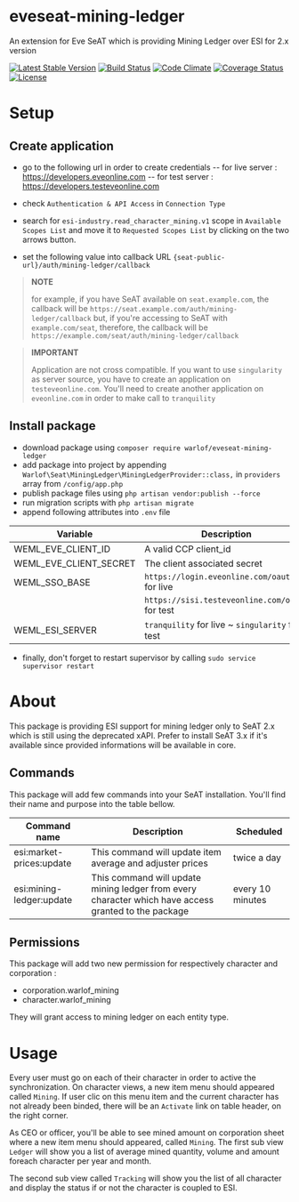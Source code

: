 # eveseat-mining-ledger
An extension for Eve SeAT which is providing Mining Ledger over ESI for 2.x version

[![Latest Stable Version](https://img.shields.io/packagist/v/warlof/eveseat-mining-ledger.svg?style=flat-square)](https://packagist.org/packages/warlof/eveseat-mining-ledger)
[![Build Status](https://img.shields.io/travis/warlof/eveseat-mining-ledger.svg?style=flat-square)](https://travis-ci.org/warlof/eveseat-mining-ledger)
[![Code Climate](https://img.shields.io/codeclimate/maintainability/warlof/eveseat-mining-ledger.svg?style=flat-square)](https://codeclimate.com/github/warlof/eveseat-mining-ledger)
[![Coverage Status](https://img.shields.io/coveralls/warlof/eveseat-mining-ledger.svg?style=flat-square)](https://coveralls.io/github/warlof/eveseat-mining-ledger?branch=master)
[![License](https://img.shields.io/badge/license-GPLv3-blue.svg?style=flat-square)](https://raw.githubusercontent.com/warlof/eveseat-mining-ledger/master/LICENSE)

# Setup

## Create application

- go to the following url in order to create credentials
-- for live server : https://developers.eveonline.com
-- for test server : https://developers.testeveonline.com

- check `Authentication & API Access` in `Connection Type`

- search for `esi-industry.read_character_mining.v1` scope in `Available Scopes List` and move it to `Requested Scopes List` by clicking on the two arrows button.

- set the following value into callback URL `{seat-public-url}/auth/mining-ledger/callback`
> **NOTE**
> 
> for example, if you have SeAT available on `seat.example.com`, the callback will be `https://seat.example.com/auth/mining-ledger/callback`
> but, if you're accessing to SeAT with `example.com/seat`, therefore, the callback will be `https://example.com/seat/auth/mining-ledger/callback`

> **IMPORTANT**
> 
> Application are not cross compatible.
> If you want to use `singularity` as server source, you have to create an application on `testeveonline.com`.
> You'll need to create another application on `eveonline.com` in order to make call to `tranquility`

## Install package

- download package using `composer require warlof/eveseat-mining-ledger`
- add package into project by appending `Warlof\Seat\MiningLedger\MiningLedgerProvider::class,` in `providers` array from `/config/app.php`
- publish package files using `php artisan vendor:publish --force`
- run migration scripts with `php artisan migrate`
- append following attributes into `.env` file

| Variable               | Description                                                                              |
|------------------------|------------------------------------------------------------------------------------------|
| WEML_EVE_CLIENT_ID     | A valid CCP client_id                                                                    |
| WEML_EVE_CLIENT_SECRET | The client associated secret                                                             |
| WEML_SSO_BASE          | `https://login.eveonline.com/oauth` for live                                             |
|                        | `https://sisi.testeveonline.com/oauth` for test                                          |
| WEML_ESI_SERVER        | `tranquility` for live ~ `singularity` for test                                          |

- finally, don't forget to restart supervisor by calling `sudo service supervisor restart`

# About

This package is providing ESI support for mining ledger only to SeAT 2.x which is still using the deprecated xAPI. Prefer to install SeAT 3.x if it's available since provided informations will be available in core.

## Commands

This package will add few commands into your SeAT installation. You'll find their name and purpose into the table bellow.

| Command name | Description | Scheduled |
|---------------------|--------------|--------|
| esi:market-prices:update | This command will update item average and adjuster prices | twice a day |
| esi:mining-ledger:update | This command will update mining ledger from every character which have access granted to the package | every 10 minutes |

## Permissions

This package will add two new permission for respectively character and corporation :
 - corporation.warlof_mining
 - character.warlof_mining

They will grant access to mining ledger on each entity type.

# Usage

Every user must go on each of their character in order to active the synchronization. On character views, a new item menu should appeared called `Mining`.
If user clic on this menu item and the current character has not already been binded, there will be an `Activate` link on table header, on the right corner.

As CEO or officer, you'll be able to see mined amount on corporation sheet where a new item menu should appeared, called `Mining`.
The first sub view `Ledger` will show you a list of average mined quantity, volume and amount foreach character per year and month.

The second sub view called `Tracking` will show you the list of all character and display the status if or not the character is coupled to ESI.